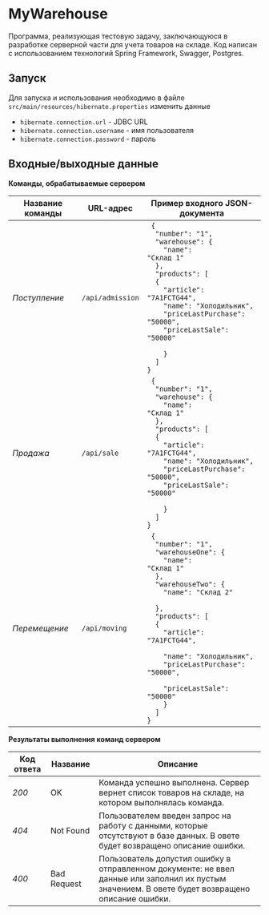 # MyWarehouse

Программа, реализующая тестовую задачу, заключающуюся в разработке серверной части для учета товаров на складе.
Код написан с использованием технологий Spring Framework, Swagger, Postgres.

## Запуск

Для запуска и использования необходимо в файле `src/main/resources/hibernate.properties` изменить данные

* `hibernate.connection.url` - JDBC URL
* `hibernate.connection.username` - имя пользователя
* `hibernate.connection.password` - пароль


## Входные/выходные данные
**Команды, обрабатываемые сервером**

| Название команды| URL-адрес      | Пример входного JSON-документа                                                                                                                                                                                                                                                                                                                                                                                                                                                                                                                                               |
|-----------------|----------------|------------------------------------------------------------------------------------------------------------------------------------------------------------------------------------------------------------------------------------------------------------------------------------------------------------------------------------------------------------------------------------------------------------------------------------------------------------------------------------------------------------------------------------------------------------------------------|
| _Поступление_     | `/api/admission` | <code> {<br>&nbsp;&nbsp;"number": "1", <br>&nbsp;&nbsp;"warehouse": { <br>&nbsp;&nbsp;&nbsp;&nbsp;"name": "Склад 1" <br>&nbsp;&nbsp;}, <br>&nbsp;&nbsp;"products": [ <br>&nbsp;&nbsp;{ <br>&nbsp;&nbsp;&nbsp;&nbsp;"article": "7A1FCTG44", <br>&nbsp;&nbsp;&nbsp;&nbsp;"name": "Холодильник", <br>&nbsp;&nbsp;&nbsp;&nbsp;"priceLastPurchase": "50000", <br>&nbsp;&nbsp;&nbsp;&nbsp;"priceLastSale": "50000" <br>&nbsp;&nbsp;&nbsp;&nbsp;}<br>&nbsp;&nbsp;]<br>}<code>                                                                                                       |
| _Продажа_         | `/api/sale`      | <code> {<br>&nbsp;&nbsp;"number": "1", <br>&nbsp;&nbsp;"warehouse": { <br>&nbsp;&nbsp;&nbsp;&nbsp;"name": "Склад 1" <br>&nbsp;&nbsp;}, <br>&nbsp;&nbsp;"products": [ <br>&nbsp;&nbsp;{ <br>&nbsp;&nbsp;&nbsp;&nbsp;"article": "7A1FCTG44", <br>&nbsp;&nbsp;&nbsp;&nbsp;"name": "Холодильник", <br>&nbsp;&nbsp;&nbsp;&nbsp;"priceLastPurchase": "50000", <br>&nbsp;&nbsp;&nbsp;&nbsp;"priceLastSale": "50000" <br>&nbsp;&nbsp;&nbsp;&nbsp;}<br>&nbsp;&nbsp;]<br>}<code>                                                                                                       |
| _Перемещение_     | `/api/moving`    | <code> {<br>&nbsp;&nbsp;"number": "1", <br>&nbsp;&nbsp;"warehouseOne": { <br>&nbsp;&nbsp;&nbsp;&nbsp;"name": "Склад 1" <br>&nbsp;&nbsp;}, <br>&nbsp;&nbsp;"warehouseTwo": { <br>&nbsp;&nbsp;&nbsp;&nbsp;"name": "Склад 2" <br>&nbsp;&nbsp;}, <br>&nbsp;&nbsp;"products": [ <br>&nbsp;&nbsp;{ <br>&nbsp;&nbsp;&nbsp;&nbsp;"article": "7A1FCTG44", <br>&nbsp;&nbsp;&nbsp;&nbsp;"name": "Холодильник", <br>&nbsp;&nbsp;&nbsp;&nbsp;"priceLastPurchase": "50000", <br>&nbsp;&nbsp;&nbsp;&nbsp;"priceLastSale": "50000" <br>&nbsp;&nbsp;&nbsp;&nbsp;}<br>&nbsp;&nbsp;]<br>}<code> |

**Результаты выполнения команд сервером**

| Код ответа | Название    | Описание                                                                                                                                             |
|------------|-------------|------------------------------------------------------------------------------------------------------------------------------------------------------|
| _200_        | OK          | Команда успешно выполнена. Сервер вернет список товаров на складе, на котором выполнялась команда.                                                   |
| _404_        | Not Found   | Пользователем введен запрос на работу с данными, которые отсутствуют в базе данных. В овете будет возвращено описание ошибки.                        |
| _400_        | Bad Request | Пользователь допустил ошибку в отправленном документе: не ввел данные или заполнил их пустым значением. В овете будет возвращено описание ошибки.    |